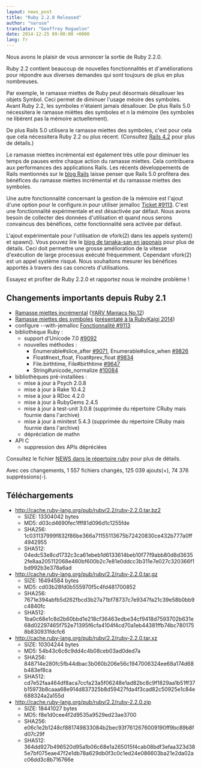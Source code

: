 ```yaml
---
layout: news_post
title: "Ruby 2.2.0 Released"
author: "naruse"
translator: "Geoffrey Roguelon"
date: 2014-12-25 09:00:00 +0000
lang: fr
---
```


Nous avons le plaisir de vous annoncer la sortie de Ruby 2.2.0.

Ruby 2.2 contient beaucoup de nouvelles fonctionnalités et d'améliorations pour
répondre aux diverses demandes qui sont toujours de plus en plus nombreuses.

Par exemple, le ramasse miettes de Ruby peut désormais désallouer les objets Symbol.
Ceci permet de diminuer l'usage méoire des symboles. Avant Ruby 2.2, les symboles
n'étaient jamais désallouer.
De plus Rails 5.0 nécessitera le ramasse mièttes des symboles et n
la mémoire (les symboles ne libèrent pas la mémoire actuellement).

De plus Rails 5.0 utilisera le ramasse miettes des symboles, c'est pour cela que cela nécessitera Ruby 2.2 ou plus récent.
(Consultez [Rails 4.2](http://weblog.rubyonrails.org/2014/12/19/Rails-4-2-final/) pour plus de
détails.)

Le ramasse miettes incrémental est également très utile pour diminuer les temps
de pauses entre chaque action du ramasse miettes.
Cela contribuera aux performances des applications Rails.
Les récents développements de Rails mentionnés sur le [blog Rails](http://weblog.rubyonrails.org/)
laisse penser que Rails 5.0 profitera des bénéfices du ramasse miettes
incrémental et du ramassse miettes des symboles.

Une autre fonctionnalité concernant la gestion de la mémoire est l'ajout d'une
option pour le configure.in pour utiliser jemalloc
[Ticket #9113](https://bugs.ruby-lang.org/issues/9113).
C'est une fonctionnalité expérimentale et est désactivée par défaut.
Nous avons besoin de collecter des données d'utilisation et quand nous serons
convaincus des bénéfices, cette fonctionnalité sera activée par défaut.

L'ajout expérimentale pour l'utilisation de vfork(2) dans les appels system() et
spawn(). Vous pouvez lire le [blog de tanaka-san en japonais](http://www.a-k-r.org/d/2014-09.html#a2014_09_06)
pour plus de détails. Ceci doit permettre une grosse amélioration de la vitesse
d'exécution de large processus exécuté fréquemment. Cependant vfork(2) est un
appel système risqué.
Nous souhaitons mesurer les bénéfices apportés à travers des cas concrets d'utilisations.

Essayez et profiter de Ruby 2.2.0 et rapportez nous le moindre problème !

## Changements importants depuis Ruby 2.1

* [Ramasse miettes incrémental](https://bugs.ruby-lang.org/issues/10137)
  ([YARV Maniacs No.12](http://magazine.rubyist.net/?0048-YARVManiacs))
* [Ramasse miettes des symboles](https://bugs.ruby-lang.org/issues/9634)
  ([présentaté à la RubyKaigi 2014](http://www.slideshare.net/authorNari/symbol-gc))
* configure --with-jemalloc
  [Fonctionnalité #9113](https://bugs.ruby-lang.org/issues/9113)
* bibliothèque Ruby :
  * support d'Unicode 7.0 [#9092](https://bugs.ruby-lang.org/issues/9092)
  * nouvelles méthodes :
    * Enumerable#slice_after [#9071](https://bugs.ruby-lang.org/issues/9071),
      Enumerable#slice_when [#9826](https://bugs.ruby-lang.org/issues/9826)
    * Float#next_float, Float#prev_float
      [#9834](https://bugs.ruby-lang.org/issues/9834)
    * File.birthtime, File#birthtime
      [#9647](https://bugs.ruby-lang.org/issues/9647)
    * String#unicode_normalize [#10084](https://bugs.ruby-lang.org/issues/10084)
* bibliothèques pré-installées :
  * mise à jour à Psych 2.0.8
  * mise à jour à Rake 10.4.2
  * mise à jour à RDoc 4.2.0
  * mise à jour à RubyGems 2.4.5
  * mise à jour à test-unit 3.0.8 (supprimée du répertoire CRuby mais fournie dans l'archive)
  * mise à jour à minitest 5.4.3 (supprimée du répertoire CRuby mais fournie dans l'archive)
  * dépréciation de mathn
* API C
  * suppression des APIs dépréciées

Consultez le fichier [NEWS dans le répertoire ruby](https://github.com/ruby/ruby/blob/v2_2_0/NEWS) pour plus de détails.

Avec ces changements, 1 557 fichiers changés, 125 039 ajouts(+), 74 376 suppréssions(-).

## Téléchargements

* <http://cache.ruby-lang.org/pub/ruby/2.2/ruby-2.2.0.tar.bz2>
  * SIZE:   13304042 bytes
  * MD5:    d03cd4690fec1fff81d096d1c1255fde
  * SHA256: 1c031137999f832f86be366a71155113675b72420830ce432b777a0ff4942955
  * SHA512: 04edc53e8cd1732c3ca61ebeb1d6133614beb10f77f9abb80d8d36352fe8aa205112068e460bf600b2c7e81e0ddcc3b311e7e027c320366f1bd992b3e378a6ad
* <http://cache.ruby-lang.org/pub/ruby/2.2/ruby-2.2.0.tar.gz>
  * SIZE:   16494584 bytes
  * MD5:    cd03b28fd0b555970f5c4fd481700852
  * SHA256: 7671e394abfb5d262fbcd3b27a71bf78737c7e9347fa21c39e58b0bb9c4840fc
  * SHA512: 1ba0c68e1c8d2b60bbd1e218cf36463edbe34cf9418d7593702b631e68d02297465f752e71395f6cfa4104f4cd70a1eb44381ffb74bc7801758b830931fdcfc6
* <http://cache.ruby-lang.org/pub/ruby/2.2/ruby-2.2.0.tar.xz>
  * SIZE:   10304244 bytes
  * MD5:    54b43c6c6c9dd4c4b08ceb03ad0ded7a
  * SHA256: 848714e280fc5fb44dbac3b060b206e56c1947006324ee68a174d68b483ef8ca
  * SHA512: cd7e52faa464df8aca7ccfa23a5f06248e1ad82bc8c9f1829aa1b51ff37b15973b8caaa68e914d837325b8d59427fda4f3cad82c50925e1c84e688324a2a155d
* <http://cache.ruby-lang.org/pub/ruby/2.2/ruby-2.2.0.zip>
  * SIZE:   18441027 bytes
  * MD5:    f8e1d0cee4f2d9535a9529ed23ae3700
  * SHA256: e06c1e2b1248cf881749833084b2bec93f7612676009190ff9bc89b8fd07c29f
  * SHA512: 364dd927b496520d95a1b06c68e1a265015f4cab08bdf3efaa323d385e7bf075eae47f2e1db78a629db0f3c0c1ed24e086603ba21e2da02ac06dd3c8b716766e
